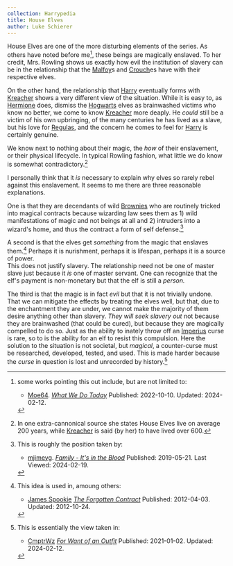 ```yaml
---
collection: Harrypedia
title: House Elves
author: Luke Schierer
---
```


House Elves are one of the more disturbing elements of the series.  As others have noted before me[^HEaS], these beings are magically enslaved.  To her credit,
Mrs. Rowling shows us exactly how evil the institution of slavery can be in the relationship that the [Malfoy]s and [Crouch]es have with their respective elves.

On the other hand, the relationship that [Harry] eventually forms with [Kreacher] shows a very different view of the situation.  While it is easy to,
as [Hermione] does, dismiss the [Hogwarts] elves as brainwashed victims who know
no better, we come to know [Kreacher] more deaply.  He *could* still be a victim of his own upbringing, of the many centuries he has lived as a slave, but his love for [Regulas], and the concern he comes to feel for [Harry] is certainly genuine.  

We know next to nothing about their magic, the *how* of their enslavement, or their physical lifecycle.  In typical Rowling fashion, what little we do know
is somewhat contradictory.[^240219-2]

I personally think that it *is* necessary to explain why elves so rarely rebel
against this enslavement.  It seems to me there are three reasonable explanations.

One is that they are decendants of wild [Brownies] who are routinely tricked into 
magical contracts because wizarding law sees them as 1) wild manifestations of magic 
and not beings at all and 2) intruders into a wizard's home, and thus the contract a 
form of self defense.[^240219-3]

A second is that the elves get *something* from the magic that enslaves them.[^240220-1]
Perhaps it is nurishment, perhaps it is lifespan, perhaps it is a source of power.  
This does not justify slavery.  The relationship need not be one of master slave just 
because it *is* one of master servant.  One can recognize that the elf's payment is 
non-monetary but that the elf is still a *person.*

The third is that the magic is in fact *evil* but that it is not trivially undone.  That we can mitigate the effects by treating the elves well, but that,
due to the enchantment they are under, we cannot make the majority of them desire anything other than slavery.  *They will seek slavery out* not because
they are brainwashed (that could be cured), but because they are magically
compelled to do so.  Just as the ability to inately throw off an [Imperius]
curse is rare, so to is the ability for an elf to resist this compulsion. 
Here the solution to the situation is not societal, but *magical*, a counter-curse must be researched, developed, tested, and used.  This is made
harder because the *curse* in question is lost and unrecorded by history.[^240219-4]

[^HEaS]: some works pointing this out include, but are not limited to:
    * [Moe64].  _[What We Do Today]_ Published: 2022-10-10. Updated: 2024-02-12.


[^240219-2]: In one extra-cannonical source she states House Elves live on 
   average 200 years, while [Kreacher] is said (by her) to have lived 
   over 600.

[^240220-1]: This idea is used in, amoung others:
    * [James Spookie](https://www.fanfiction.net/u/649126/James-Spookie)
      _[The Forgotten Contract](https://www.fanfiction.net/s/7985543/)_
      Published: 2012-04-03. Updated: 2012-10-24.

[^240219-4]: This is essentially the view taken in:
    * [CmptrWz](https://archiveofourown.org/users/CmptrWz/pseuds/CmptrWz)
      _[For Want of an Outfit](https://archiveofourown.org/works/28507302)_
      Published: 2021-01-02. Updated: 2024-02-12.

[^240219-3]: This is roughly the position taken by: 
    * [mjimeyg](https://www.fanfiction.net/u/1282867/mjimeyg).
      _[Family - It's in the Blood](https://www.fanfiction.net/s/13292346)_
      Published: 2019-05-21. Last Viewed: 2024-02-19.

[Moe64]: https://archiveofourown.org/users/Moe64/pseuds/Moe64

[What We Do Today]: https://archiveofourown.org/works/42289347

[Malfoy]: <../../../people/malfoy/>

[Crouch]: <../../../people/crouch/>

[Harry]: <../../../people/Potter/Harry_James/>

[Kreacher]: <../../../people/Black/kreacher/>

[Hermione]: <../../../people/Granger/Hermione_Jean/>

[Regulas]: <../../../people/Black/regulas_arcturus/>

[Brownies]: https://en.wikipedia.org/wiki/Brownie_(folklore)

[Imperius]: <../../magic/spells/imperio/>

[Hogwarts]: <../../../Hogwarts/>